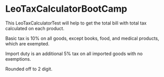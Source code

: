 # LeoTaxCalculatorBootCamp
This LeoTaxCalculatorTest will help to get the total bill with total tax calculated on each product.

Basic tax is 10% on all goods, except books, food, and medical products, which are exempted. 

Import duty is an additional 5% tax on all imported goods with no exemptions.

Rounded off to 2 digit.